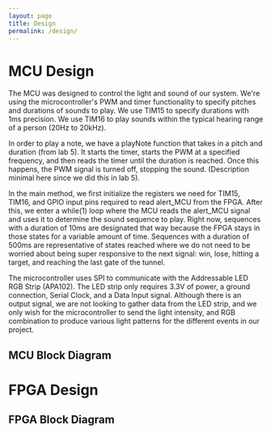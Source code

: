 ```yaml
---
layout: page
title: Design
permalink: /design/
---
```


# MCU Design
<div>
   The MCU was designed to control the light and sound of our system. We're using the microcontroller's PWM and timer functionality to specify pitches and durations of sounds to play. We use TIM15 to specify durations with 1ms precision. We use TIM16 to play sounds within the typical hearing range of a person (20Hz to 20kHz).
</div>
<div>
   
   In order to play a note, we have a playNote function that takes in a pitch and duration (from lab 5). It starts the timer, starts the PWM at a specified frequency, and then reads the timer until the duration is reached. Once this happens, the PWM signal is turned off, stopping the sound. (Description minimal here since we did this in lab 5).
</div>
<div>
   
   In the main method, we first initialize the registers we need for TIM15, TIM16, and GPIO input pins required to read alert_MCU from the FPGA. After this, we enter a while(1) loop where the MCU reads the alert_MCU signal and uses it to determine the sound sequence to play. Right now, sequences with a duration of 10ms are designated that way because the FPGA stays in those states for a variable amount of time. Sequences with a duration of 500ms are representative of states reached where we do not need to be worried about being super responsive to the next signal: win, lose, hitting a target, and reaching the last gate of the tunnel.
</div>
<div>
   
   The microcontroller uses SPI to communicate with the Addressable LED RGB Strip (APA102). The LED strip only requires 3.3V of power, a ground connection, Serial Clock, and a Data Input signal. Although there is an output signal, we are not looking to gather data from the LED strip, and we only wish for the microcontroller to send the light intensity, and RGB combination to produce various light patterns for the different events in our project.
</div>

## MCU Block Diagram

# FPGA Design

## FPGA Block Diagram
